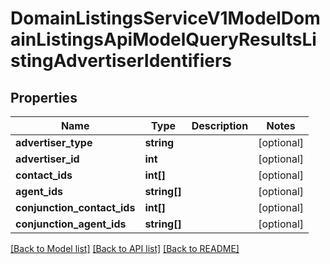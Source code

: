 # DomainListingsServiceV1ModelDomainListingsApiModelQueryResultsListingAdvertiserIdentifiers

## Properties
Name | Type | Description | Notes
------------ | ------------- | ------------- | -------------
**advertiser_type** | **string** |  | [optional] 
**advertiser_id** | **int** |  | [optional] 
**contact_ids** | **int[]** |  | [optional] 
**agent_ids** | **string[]** |  | [optional] 
**conjunction_contact_ids** | **int[]** |  | [optional] 
**conjunction_agent_ids** | **string[]** |  | [optional] 

[[Back to Model list]](../../README.md#documentation-for-models) [[Back to API list]](../../README.md#documentation-for-api-endpoints) [[Back to README]](../../README.md)

